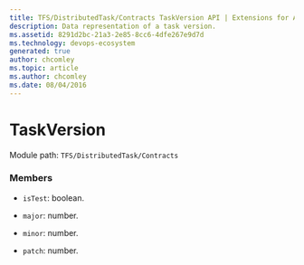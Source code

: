 ```yaml
---
title: TFS/DistributedTask/Contracts TaskVersion API | Extensions for Azure DevOps Services
description: Data representation of a task version.
ms.assetid: 8291d2bc-21a3-2e85-8cc6-4dfe267e9d7d
ms.technology: devops-ecosystem
generated: true
author: chcomley
ms.topic: article
ms.author: chcomley
ms.date: 08/04/2016
---
```


# TaskVersion

Module path: `TFS/DistributedTask/Contracts`

### Members

- `isTest`: boolean.

- `major`: number.

- `minor`: number.

- `patch`: number.
